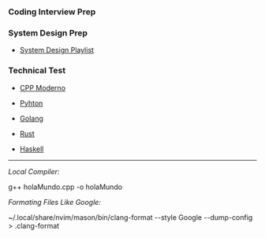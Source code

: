 ### Coding Interview Prep


### System Design Prep

- [System Design Playlist](https://www.youtube.com/playlist?list=PLMCXHnjXnTnvo6alSjVkgxV-VH6EPyvoX)


### Technical Test

- [CPP Moderno](./TechnicalTest/CppModern/README.md)

- [Pyhton](./TechnicalTest/Python/README.md) 

- [Golang](./TechnicalTest/Golang/README.md)

- [Rust](./TechnicalTest/Rust/README.md) 

- [Haskell](./TechnicalTest/Haskell/README.md)

_____

*Local Compiler:*
 
g++ holaMundo.cpp -o holaMundo

*Formating Files Like Google:*

~/.local/share/nvim/mason/bin/clang-format --style Google --dump-config > .clang-format
